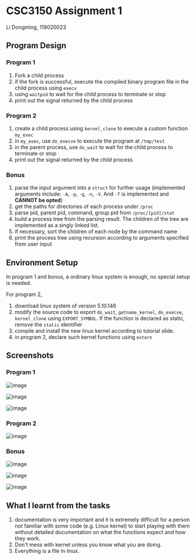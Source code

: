 # CSC3150 Assignment 1

Li Dongming, 119020023

## Program Design

### Program 1

1. Fork a child process
2. if the fork is successful, execute the compiled binary program file in the child process using ```execv```
3. using ```waitpid``` to wait for the child process to terminate or stop
4. print out the signal returned by the child process

### Program 2

1. create a child process using ```kernel_clone``` to execute a custom function ```my_exec```
2. in ```my_exec```, use ```do_execve``` to execute the program at ```/tmp/test```
3. in the parent process, use ```do_wait``` to wait for the child process to terminate or stop
4. print out the signal returned by the child process

### Bonus

1. parse the input argument into a ```struct``` for further usage (implemented arguments include: ```-A```, ```-p```, ```-g```, ```-n```, ```-V```. And ```-T``` is implemented and **CANNOT be opted**)
2. get the paths for directories of each process under ```/proc```
3. parse pid, parent pid, command, group pid from ```/proc/[pid]/stat```
4. build a process tree from the parsing result. The children of the tree are implemented as a singly linked list.
5. if necessary, sort the children of each node by the command name
6. print the process tree using recursion according to arguments specified from user input 

## Environment Setup

In program 1 and bonus, a ordinary linux  system is enough, no special setup is needed.

For program 2,

1. download linux system of version 5.10.146
2. modify the source code to export ```do_wait```, ```getname_kernel```, ```do_execve```, ```kernel_clone``` using ```EXPORT_SYMBOL```. If the function is declared as static, remove the ```static``` identifier
3. compile and install the new linux kernel according to tutorial slide.
4. in program 2, declare such kernel functions using ```extern```

## Screenshots

### Program 1

![image](screenshots/program1-1.png)

![image](screenshots/program1-2.png)

![image](screenshots/program1-3.png)

### Program 2

![image](screenshots/program2.png)

### Bonus

![image](screenshots/bonus-1.png)

![image](screenshots/bonus-2.png)

![image](screenshots/bonus-3.png)

## What I learnt from the tasks

1. documentation is very important and it is extremely difficult for a person not familiar with some code (e.g. Linux kernel) to start playing with them without detailed documentation on what the functions expect and how they work.
2. Don't mess with kernel unless you know what you are doing.
3. Everything is a file in linux.